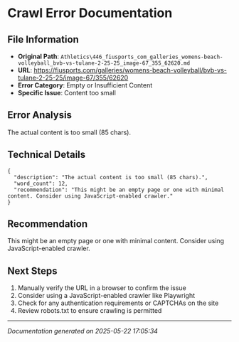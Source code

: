 # Crawl Error Documentation

## File Information
- **Original Path**: `Athletics\446_fiusports_com_galleries_womens-beach-volleyball_bvb-vs-tulane-2-25-25_image-67_355_62620.md`
- **URL**: https://fiusports.com/galleries/womens-beach-volleyball/bvb-vs-tulane-2-25-25/image-67/355/62620
- **Error Category**: Empty or Insufficient Content
- **Specific Issue**: Content too small

## Error Analysis
The actual content is too small (85 chars).

## Technical Details
```
{
  "description": "The actual content is too small (85 chars).",
  "word_count": 12,
  "recommendation": "This might be an empty page or one with minimal content. Consider using JavaScript-enabled crawler."
}
```

## Recommendation
This might be an empty page or one with minimal content. Consider using JavaScript-enabled crawler.

## Next Steps
1. Manually verify the URL in a browser to confirm the issue
2. Consider using a JavaScript-enabled crawler like Playwright
3. Check for any authentication requirements or CAPTCHAs on the site
4. Review robots.txt to ensure crawling is permitted

---
*Documentation generated on 2025-05-22 17:05:34*
